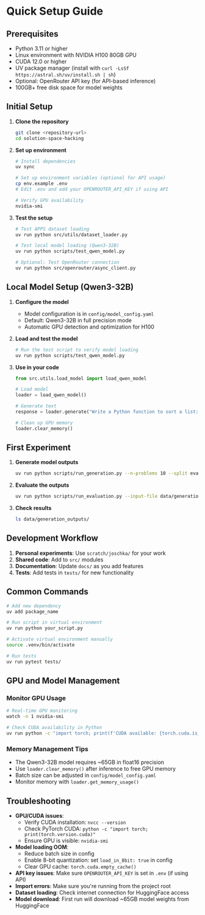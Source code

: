 # Quick Setup Guide

## Prerequisites

- Python 3.11 or higher
- Linux environment with NVIDIA H100 80GB GPU
- CUDA 12.0 or higher
- UV package manager (install with `curl -LsSf https://astral.sh/uv/install.sh | sh`)
- Optional: OpenRouter API key (for API-based inference)
- 100GB+ free disk space for model weights

## Initial Setup

1. **Clone the repository**
   ```bash
   git clone <repository-url>
   cd solution-space-hacking
   ```

2. **Set up environment**
   ```bash
   # Install dependencies
   uv sync
   
   # Set up environment variables (optional for API usage)
   cp env.example .env
   # Edit .env and add your OPENROUTER_API_KEY if using API
   
   # Verify GPU availability
   nvidia-smi
   ```

3. **Test the setup**
   ```bash
   # Test APPS dataset loading
   uv run python src/utils/dataset_loader.py
   
   # Test local model loading (Qwen3-32B)
   uv run python scripts/test_qwen_model.py
   
   # Optional: Test OpenRouter connection
   uv run python src/openrouter/async_client.py
   ```

## Local Model Setup (Qwen3-32B)

1. **Configure the model**
   - Model configuration is in `config/model_config.yaml`
   - Default: Qwen3-32B in full precision mode
   - Automatic GPU detection and optimization for H100

2. **Load and test the model**
   ```bash
   # Run the test script to verify model loading
   uv run python scripts/test_qwen_model.py
   ```

3. **Use in your code**
   ```python
   from src.utils.load_model import load_qwen_model
   
   # Load model
   loader = load_qwen_model()
   
   # Generate text
   response = loader.generate("Write a Python function to sort a list:")
   
   # Clean up GPU memory
   loader.clear_memory()
   ```

## First Experiment

1. **Generate model outputs**
   ```bash
   uv run python scripts/run_generation.py --n-problems 10 --split eval
   ```

2. **Evaluate the outputs**
   ```bash
   uv run python scripts/run_evaluation.py --input-file data/generation_outputs/latest_file.json
   ```

3. **Check results**
   ```bash
   ls data/generation_outputs/
   ```

## Development Workflow

1. **Personal experiments**: Use `scratch/joschka/` for your work
2. **Shared code**: Add to `src/` modules
3. **Documentation**: Update `docs/` as you add features
4. **Tests**: Add tests in `tests/` for new functionality

## Common Commands

```bash
# Add new dependency
uv add package_name

# Run script in virtual environment
uv run python your_script.py

# Activate virtual environment manually
source .venv/bin/activate

# Run tests
uv run pytest tests/
```

## GPU and Model Management

### Monitor GPU Usage
```bash
# Real-time GPU monitoring
watch -n 1 nvidia-smi

# Check CUDA availability in Python
uv run python -c "import torch; print(f'CUDA available: {torch.cuda.is_available()}'); print(f'GPU count: {torch.cuda.device_count()}')"
```

### Memory Management Tips
- The Qwen3-32B model requires ~65GB in float16 precision
- Use `loader.clear_memory()` after inference to free GPU memory
- Batch size can be adjusted in `config/model_config.yaml`
- Monitor memory with `loader.get_memory_usage()`

## Troubleshooting

- **GPU/CUDA issues**: 
  - Verify CUDA installation: `nvcc --version`
  - Check PyTorch CUDA: `python -c "import torch; print(torch.version.cuda)"`
  - Ensure GPU is visible: `nvidia-smi`
- **Model loading OOM**: 
  - Reduce batch size in config
  - Enable 8-bit quantization: set `load_in_8bit: true` in config
  - Clear GPU cache: `torch.cuda.empty_cache()`
- **API key issues**: Make sure `OPENROUTER_API_KEY` is set in `.env` (if using API)
- **Import errors**: Make sure you're running from the project root
- **Dataset loading**: Check internet connection for HuggingFace access
- **Model download**: First run will download ~65GB model weights from HuggingFace 